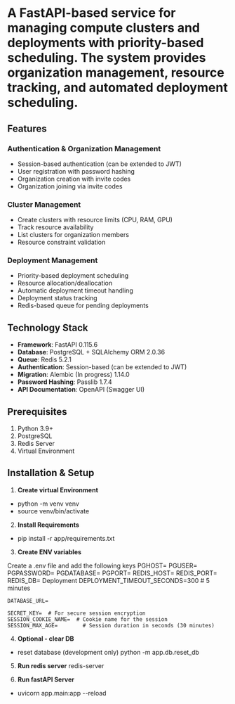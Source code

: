 # A FastAPI-based service for managing compute clusters and deployments with priority-based scheduling. The system provides organization management, resource tracking, and automated deployment scheduling.

## Features

### Authentication & Organization Management

- Session-based authentication (can be extended to JWT)
- User registration with password hashing
- Organization creation with invite codes
- Organization joining via invite codes

### Cluster Management

- Create clusters with resource limits (CPU, RAM, GPU)
- Track resource availability
- List clusters for organization members
- Resource constraint validation

### Deployment Management

- Priority-based deployment scheduling
- Resource allocation/deallocation
- Automatic deployment timeout handling
- Deployment status tracking
- Redis-based queue for pending deployments

## Technology Stack

- **Framework**: FastAPI 0.115.6
- **Database**: PostgreSQL + SQLAlchemy ORM 2.0.36
- **Queue**: Redis 5.2.1
- **Authentication**: Session-based (can be extended to JWT)
- **Migration**: Alembic (In progress) 1.14.0
- **Password Hashing**: Passlib 1.7.4
- **API Documentation**: OpenAPI (Swagger UI)

## Prerequisites

1. Python 3.9+
2. PostgreSQL
3. Redis Server
4. Virtual Environment

## Installation & Setup

1. **Create virtual Environment**

- python -m venv venv
- source venv/bin/activate

2. **Install Requirements**

- pip install -r app/requirements.txt

3. **Create ENV variables**

Create a .env file and add the following keys
    PGHOST=
    PGUSER=
    PGPASSWORD=
    PGDATABASE=
    PGPORT=
    REDIS_HOST=
    REDIS_PORT=
    REDIS_DB=
    Deployment
    DEPLOYMENT_TIMEOUT_SECONDS=300 # 5 minutes

    DATABASE_URL=

    SECRET_KEY=  # For secure session encryption
    SESSION_COOKIE_NAME=  # Cookie name for the session
    SESSION_MAX_AGE=        # Session duration in seconds (30 minutes)

4. **Optional - clear DB**

- reset database (development only)
  python -m app.db.reset_db

5. **Run redis server**
   redis-server

6. **Run fastAPI Server**

- uvicorn app.main:app --reload
